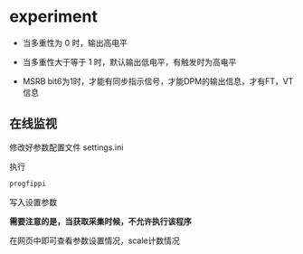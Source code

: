 <!-- experiment.md --- 
;; 
;; Description: 
;; Author: Hongyi Wu(吴鸿毅)
;; Email: wuhongyi@qq.com 
;; Created: 二 5月 28 10:38:45 2019 (+0800)
;; Last-Updated: 六 7月 20 19:57:33 2019 (+0800)
;;           By: Hongyi Wu(吴鸿毅)
;;     Update #: 3
;; URL: http://wuhongyi.cn -->

# experiment

- 当多重性为 0 时，输出高电平
- 当多重性大于等于 1 时，默认输出低电平，有触发时为高电平

- MSRB bit6为1时，才能有同步指示信号，才能DPM的输出信息，才有FT，VT信息

## 在线监视

修改好参数配置文件 settings.ini

执行
```bash
progfippi
```
写入设置参数

**需要注意的是，当获取采集时候，不允许执行该程序**

在网页中即可查看参数设置情况，scale计数情况




<!-- experiment.md ends here -->
